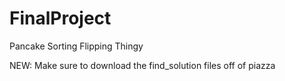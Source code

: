 # FinalProject
Pancake Sorting Flipping Thingy

NEW: Make sure to download the find_solution files off of piazza
